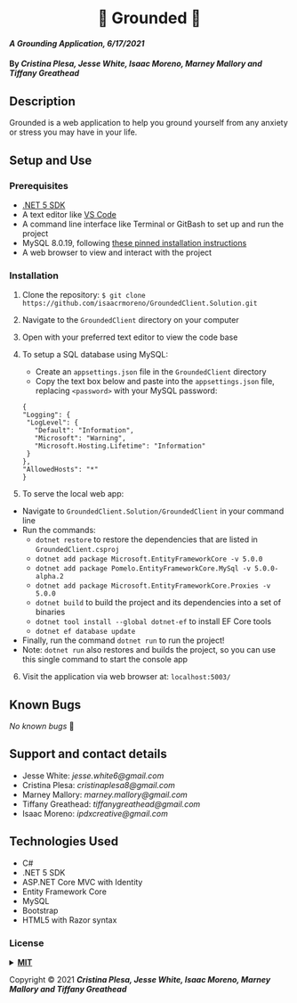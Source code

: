 <h1 align="center">🌱 Grounded 🌿

#### _A Grounding Application, 6/17/2021_

#### By _**Cristina Plesa, Jesse White, Isaac Moreno, Marney Mallory and Tiffany Greathead**_

## Description

Grounded is a web application to help you ground yourself from any anxiety or stress you may have in your life.

## Setup and Use

### Prerequisites

- [.NET 5 SDK](https://dotnet.microsoft.com/download/dotnet/5.0)
- A text editor like [VS Code](https://code.visualstudio.com/)
- A command line interface like Terminal or GitBash to set up and run the project
- MySQL 8.0.19, following [these pinned installation instructions](https://web.archive.org/web/20210521163651/https://www.learnhowtoprogram.com/c-and-net/getting-started-with-c/installing-and-configuring-mysql)
- A web browser to view and interact with the project

### Installation

1. Clone the repository: `$ git clone https://github.com/isaacrmoreno/GroundedClient.Solution.git`
2. Navigate to the `GroundedClient` directory on your computer
3. Open with your preferred text editor to view the code base
4. To setup a SQL database using MySQL:

   - Create an `appsettings.json` file in the `GroundedClient` directory
   - Copy the text box below and paste into the `appsettings.json` file, replacing `<password>` with your MySQL password:

   ```
   {
   "Logging": {
    "LogLevel": {
      "Default": "Information",
      "Microsoft": "Warning",
      "Microsoft.Hosting.Lifetime": "Information"
    }
   },
   "AllowedHosts": "*"
   }
   ```

5. To serve the local web app:

- Navigate to `GroundedClient.Solution/GroundedClient` in your command line
- Run the commands:
  - `dotnet restore` to restore the dependencies that are listed in `GroundedClient.csproj`
  - `dotnet add package Microsoft.EntityFrameworkCore -v 5.0.0`
  - `dotnet add package Pomelo.EntityFrameworkCore.MySql -v 5.0.0-alpha.2`
  - `dotnet add package Microsoft.EntityFrameworkCore.Proxies -v 5.0.0`
  - `dotnet build` to build the project and its dependencies into a set of binaries
  - `dotnet tool install --global dotnet-ef` to install EF Core tools
  - `dotnet ef database update`
- Finally, run the command `dotnet run` to run the project!
- Note: `dotnet run` also restores and builds the project, so you can use this single command to start the console app

6. Visit the application via web browser at: `localhost:5003/`

## Known Bugs

_No known bugs_ :bug:

## Support and contact details

- Jesse White: _jesse.white6@gmail.com_
- Cristina Plesa: _cristinaplesa8@gmail.com_
- Marney Mallory: _marney.mallory@gmail.com_
- Tiffany Greathead: _tiffanygreathead@gmail.com_
- Isaac Moreno: _ipdxcreative@gmail.com_

## Technologies Used

- C#
- .NET 5 SDK
- ASP.NET Core MVC with Identity
- Entity Framework Core
- MySQL
- Bootstrap
- HTML5 with Razor syntax

### License

<details>
<summary><a href="https://opensource.org/licenses/MIT"><strong>MIT</strong></a></summary>
<pre>
MIT License

Copyright (c) 2021 Cristina Plesa, Jesse White, Isaac Moreno, Marney Mallory and Tiffany Greathead

Permission is hereby granted, free of charge, to any person obtaining a copy
of this software and associated documentation files (the "Software"), to deal
in the Software without restriction, including without limitation the rights
to use, copy, modify, merge, publish, distribute, sublicense, and/or sell
copies of the Software, and to permit persons to whom the Software is
furnished to do so, subject to the following conditions:

The above copyright notice and this permission notice shall be included in all
copies or substantial portions of the Software.

THE SOFTWARE IS PROVIDED "AS IS", WITHOUT WARRANTY OF ANY KIND, EXPRESS OR
IMPLIED, INCLUDING BUT NOT LIMITED TO THE WARRANTIES OF MERCHANTABILITY,
FITNESS FOR A PARTICULAR PURPOSE AND NONINFRINGEMENT. IN NO EVENT SHALL THE
AUTHORS OR COPYRIGHT HOLDERS BE LIABLE FOR ANY CLAIM, DAMAGES OR OTHER
LIABILITY, WHETHER IN AN ACTION OF CONTRACT, TORT OR OTHERWISE, ARISING FROM,
OUT OF OR IN CONNECTION WITH THE SOFTWARE OR THE USE OR OTHER DEALINGS IN THE
SOFTWARE.

</pre>
</details>

Copyright © 2021 **_Cristina Plesa, Jesse White, Isaac Moreno, Marney Mallory and Tiffany Greathead_**
